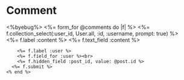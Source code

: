 
  <h1> Comment </h1>
  <%byebug%>
      <%= form_for @comments do |f| %>
        <%= f.collection_select(:user_id, User.all, :id, :username, prompt: true) %><br>
        <%= f.label :content %>
        <%= f.text_field :content %><br>
      
        <%= f.label :user %>
        <%= f.field_for :user %><br>
        <%= f.hidden_field :post_id, value: @post.id %>
      <%= f.submit %>
    <% end %>
